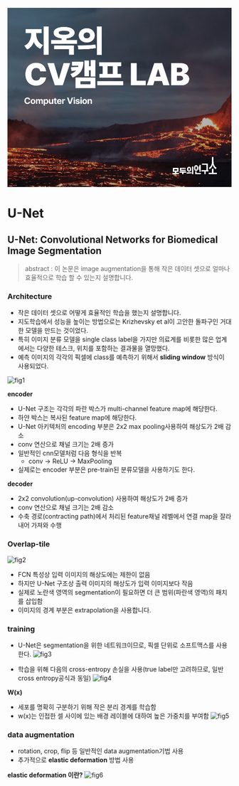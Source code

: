 ![fig1](CV-Camp-LAB-from-Hell.png)

# U-Net

## U-Net: Convolutional Networks for Biomedical Image Segmentation


> abstract : 이 논문은 image augmentation을 통해 작은 데이터 셋으로 얼마나 효율적으로 학습 할 수 있는지 설명합니다. 

### Architecture
- 작은 데이터 셋으로 어떻게 효율적인 학습을 했는지 설명합니다.
- 지도학습에서 성능을 높이는 방법으로는 Krizhevsky et al이 고안한 돌파구인 거대한 모델을 만드는 것이었다. 
- 특히 이미지 분류 모델을 single class label을 가지만 의료계를 비롯한 많은 업계에서는 다양한 테스크, 위치를 포함하는 결과물을 열망했다. 
- 예측 이미지의 각각의 픽셀에 class를 예측하기 위해서 __sliding window__ 방식이 사용되었다. 

![fig1](https://user-images.githubusercontent.com/59819772/223735117-04b81b07-7de0-4887-b24b-a66906cffb37.png)

__encoder__
- U-Net 구조는 각각의 파란 박스가 multi-channel feature map에 해당한다. 
- 하얀 박스는 복사된 feature map에 해당한다. 
- U-Net 아키텍처의 encoding 부분은 2x2 max pooling사용하여 해상도가 2배 감소
- conv 연산으로 채널 크기는 2배 증가
- 일반적인 cnn모델처럼 다음 형식을 반복
    - conv -> ReLU -> MaxPooling
- 실제로는 encoder 부분은 pre-train된 분류모델을 사용하기도 한다. 

__decoder__
- 2x2 convolution(up-convolution) 사용하여 해상도가 2배 증가
- conv 연산으로 채널 크기는 2배 감소
- 수축 경로(contracting path)에서 처리된 feature채널 레벨에서 연결 map을 잘라내어 가져와 수행


### Overlap-tile
![fig2](https://user-images.githubusercontent.com/59819772/223735244-914e574f-d722-4ea6-bf82-c58bed347d6e.png)
- FCN 특성상 입력 이미지의 해상도에는 제한이 없음
- 하지만 U-Net 구조상 출력 이미지의 해상도가 입력 이미지보다 작음
- 실제로 노란색 영역의 segmentation이 필요하면 더 큰 범위(파란색 영역)의 패치를 삽입함
- 이미지의 경계 부분은 extrapolation을 사용합니다. 

### training
- U-Net은 segmentation을 위한 네트워크이므로, 픽셀 단위로 소프트맥스를 사용한다.
![fig3](https://user-images.githubusercontent.com/59819772/223735269-e17b871c-972b-4892-8c26-25ff07f0f0ef.png)

- 학습을 위해 다음의 cross-entropy 손실을 사용(true label만 고려하므로, 일반 cross entropy공식과 동일)
![fig4](https://user-images.githubusercontent.com/59819772/223735281-01a42253-3bb2-4ebf-b610-52c9dfdf6d2b.png)


__W(x)__
 - 세포를 명확히 구분하기 위해 작은 분리 경계를 학습함
 - w(x)는 인접한 셀 사이에 있는 배경 레이블에 대하여 높은 가중치를 부여함
  ![fig5](https://user-images.githubusercontent.com/59819772/223735286-187546cf-9281-46ab-aa5f-8de205686b9c.png)

### data augmentation
- rotation, crop, flip 등 일반적인 data augmentation기법 사용
- 추가적으로 __elastic deformation__ 방법 사용

__elastic deformation 이란?__
![fig6](https://user-images.githubusercontent.com/59819772/223735292-fe458650-02e4-46e7-a15b-7cdc276bb858.png)
